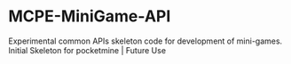 # MCPE-MiniGame-API
Experimental common APIs skeleton code for development of mini-games.
Initial Skeleton for pocketmine | Future Use
